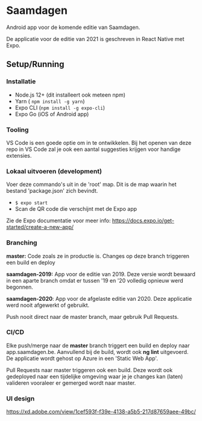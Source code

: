 # Saamdagen

Android app voor de komende editie van Saamdagen.

De applicatie voor de editie van 2021 is geschreven in React Native met Expo.

## Setup/Running

### Installatie

- Node.js 12+ (dit installeert ook meteen npm)
- Yarn ( `npm install -g yarn`)
- Expo CLI (`npm install -g expo-cli`)
- Expo Go (iOS of Android app)

### Tooling

VS Code is een goede optie om in te ontwikkelen. Bij het openen van deze repo in VS Code zal je ook een aantal suggesties krijgen voor handige extensies.

### Lokaal uitvoeren (development)

Voer deze commando's uit in de 'root' map. Dit is de map waarin het bestand 'package.json' zich bevindt.

- `$ expo start`
- Scan de QR code die verschijnt met de Expo app

Zie de Expo documentatie voor meer info: <https://docs.expo.io/get-started/create-a-new-app/>

### Branching

**master:** Code zoals ze in productie is. Changes op deze branch triggeren een build en deploy

**saamdagen-2019:** App voor de editie van 2019. Deze versie wordt bewaard in een aparte branch omdat er tussen '19 en '20 volledig opnieuw werd begonnen.

**saamdagen-2020**: App voor de afgelaste editie van 2020. Deze applicatie werd nooit afgewerkt of gebruikt.

Push nooit direct naar de master branch, maar gebruik Pull Requests.

### CI/CD

Elke push/merge naar de **master** branch triggert een build en deploy naar app.saamdagen.be. Aanvullend bij de build, wordt ook **ng lint** uitgevoerd. De applicatie wordt gehost op Azure in een 'Static Web App'.

Pull Requests naar master triggeren ook een build. Deze wordt ook gedeployed naar een tijdelijke omgeving waar je je changes kan (laten) valideren vooraleer er gemerged wordt naar master.

### UI design

<https://xd.adobe.com/view/1cef593f-f39e-4138-a5b5-217d87659aee-49bc/>